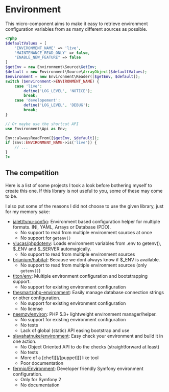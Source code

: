 # Environment

This micro-component aims to make it easy to retrieve environment configuration
variables from as many different sources as possible.

```php
<?php
$defaultValues = [
    'ENVIRONMENT_NAME' => 'live',
    'MAINTENANCE_READ_ONLY' => false,
    "ENABLE_NEW_FEATURE" => false
]
$getEnv = new Environment\Source\GetEnv;
$default = new Environment\Source\ArrayObject($defaultValues);
$environment = new Environment\Reader([$getEnv, $default]);
switch ($environment->ENVIRONMENT_NAME) {
    case 'live':
        define('LOG_LEVEL', 'NOTICE');
        break;
    case 'developement':
        define('LOG_LEVEL', 'DEBUG');
        break;
}

// Or maybe use the shortcut API
use Environment\Api as Env;

Env::alwaysReadFrom([$getEnv, $default]);
if (Env::ENVIRONMENT_NAME->is('live')) {
    // ...
}
?>
```

## The competition

Here is a list of some projects I took a look before bothering myself to create
this one. If this library is not useful to you, some of these may come to be.

I also put some of the reasons I did not choose to use the given library, just
for my memory sake:

* [jalet/tvnu-config](http://jalet.github.io/tvnu-config/): Environment based configuration helper for multiple formats. INI, YAML, Arrays or Database (PDO).
    * No support to read from multiple environment sources at once
    * No support for `getenv()`
* [vlucas/phpdotenv](https://github.com/vlucas/phpdotenv): Loads environment variables from .env to getenv(), $_ENV and $_SERVER automagically.
    * No support to read from multiple environment sources
* [brianium/habitat](https://github.com/brianium/habitat): Because we dont always know if $_ENV is available.
    * No support to read from multiple environment sources (only `getenv()`)
* [titon/env](https://github.com/titon/env): Multiple environment configuration and bootstrapping support.
    * No support for existing environment configuration
* [thesmart/php-environment](https://github.com/thesmart/php-environment): Easily manage database connection strings or other configuration.
    * No support for existing environment configuration
    * No license
* [neemzy/environ](https://github.com/neemzy/environ): PHP 5.3+ lightweight environment manager/helper.
    * No support for existing environment configuration
    * No tests
    * Lack of global (static) API easing bootstrap and use
* [slavahatnuke/environment](https://github.com/slavahatnuke/environment): Easy check your environment and build it in one action.
    * No Object Oriented API to do the checks (straightforward at least)
    * No tests
    * More of a [chef][]/[puppet][] like tool
    * Poor documentation
* [fermio/Environment](https://github.com/fermio/Environment): Developer friendly Symfony environment configuration.
    * Only for Symfony 2
    * No documentation